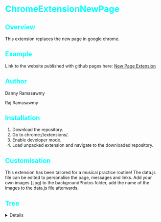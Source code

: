 <style>
    h1 {
        color: cyan
    }
    h2 {
        color: cyan
    }
    </style>

# ChromeExtensionNewPage
## Overview
This extension replaces the new page in google chrome. 

## Example
Link to the website published with github pages here: [New Page Extension](https://dannyramasawmy.github.io/ChromeExtensionNewPage/)

## Author
Danny Ramasawmy

Raj Ramasawmy

## Installation
1. Download the repository.
2. Go to chrome://extensions/.
3. Enable developer mode.
4. Load unpacked extension and navigate to the downloaded repository.

## Customisation
This extension has been tailored for a musical practice routine!
The data.js file can be edited to personalise the page, messages and links.
Add your own images (.jpg) to the backgroundPhotos folder, add the name of the images to the data.js file afterwards. 

## Tree
<details>
<p>

Tree was compiled 2020-06-27:
``` bash
.
├── background.js
├── backgroundPhotos
│   ├── 1.jpg
│   ├── 2.jpg
│   ├── 3.jpg
│   ├── 4.JPG
│   ├── 5.jpg
│   ├── 6.jpg
│   ├── 7.jpg
│   └── 8.jpg
├── index.html
├── Logo.png
├── manifest.json
├── newPageStyle.css
└── suggestions.js
```
</p>
</details>

